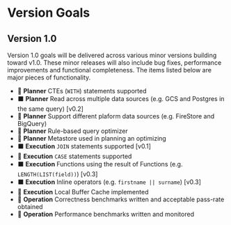 # Version Goals

## Version 1.0

Version 1.0 goals will be delivered across various minor versions building toward v1.0. These minor releases will also include bug fixes, performance improvements and functional completeness. The items listed below are major pieces of functionality.

- 🔲 **Planner** CTEs (`WITH`) statements supported
- ⬛ **Planner** Read across multiple data sources (e.g. GCS and Postgres in the same query) [v0.2]
- 🔲 **Planner** Support different plaform data sources (e.g. FireStore and BigQuery)
- 🔲 **Planner** Rule-based query optimizer
- 🔲 **Planner** Metastore used in planning an optimizing
- ⬛ **Execution** `JOIN` statements supported [v0.1]
- 🔲 **Execution** `CASE` statements supported
- ⬛ **Execution** Functions using the result of Functions (e.g. `LENGTH(LIST(field))`) [v0.3]
- ⬛ **Execution** Inline operators (e.g. `firstname || surname`) [v0.3]
- 🔲 **Execution** Local Buffer Cache implemented
- 🔲 **Operation** Correctness benchmarks written and acceptable pass-rate obtained
- 🔲 **Operation** Performance benchmarks written and monitored
